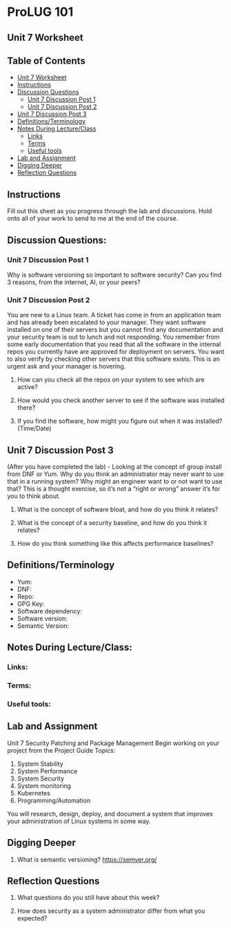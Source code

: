 # ProLUG 101
## Unit 7 Worksheet


## Table of Contents
* [Unit 7 Worksheet](#unit-7-worksheet) 
* [Instructions](#instructions) 
* [Discussion Questions](#discussion-questions) 
    * [Unit 7 Discussion Post 1](#unit-7-discussion-post-1) 
    * [Unit 7 Discussion Post 2](#unit-7-discussion-post-2) 
* [Unit 7 Discussion Post 3](#unit-7-discussion-post-3) 
* [Definitions/Terminology](#definitionsterminology) 
* [Notes During Lecture/Class](#notes-during-lectureclass) 
    * [Links](#links) 
    * [Terms](#terms) 
    * [Useful tools](#useful-tools) 
* [Lab and Assignment](#lab-and-assignment) 
* [Digging Deeper](#digging-deeper) 
* [Reflection Questions](#reflection-questions) 


## Instructions
Fill out this sheet as you progress through the lab and discussions. Hold onto all of your work to send to me at the end of the course.

## Discussion Questions:
### Unit 7 Discussion Post 1
Why is software versioning so important to software security? Can you find 3 reasons, from the internet, AI, or your peers? 


### Unit 7 Discussion Post 2
You are new to a Linux team. A ticket has come in from an application team and has already been escalated to your manager. They want software installed on one of their servers but you cannot find any documentation and your security team is out to lunch and not responding. You remember from some early documentation that you read that all the software in the internal repos you currently have are approved for deployment on servers. You want to also verify by checking other servers that this software exists. This is an urgent ask and your manager is hovering.

1.	How can you check all the repos on your system to see which are active?

2.	How would you check another server to see if the software was installed there?

3.	If you find the software, how might you figure out when it was installed? (Time/Date)


## Unit 7 Discussion Post 3
(After you have completed the lab) - Looking at the concept of group install from DNF or Yum. Why do you think an administrator may never want to use that in a running system? Why might an engineer want to or not want to use that? This is a thought exercise, so it’s not a “right or wrong” answer it’s for you to think about.

1.	What is the concept of software bloat, and how do you think it relates?

2.	What is the concept of a security baseline, and how do you think it relates?

3.	How do you think something like this affects performance baselines?

## Definitions/Terminology
- Yum:
- DNF:
- Repo:
- GPG Key:
- Software dependency:
- Software version:
- Semantic Version:


## Notes During Lecture/Class:

### Links:

### Terms:

### Useful tools:


## Lab and Assignment
Unit 7 Security Patching and Package Management
Begin working on your project from the Project Guide
		Topics:
1.	System Stability
2.	System Performance
3.	System Security
4.	System monitoring
5.	Kubernetes
6.	Programming/Automation

You will research, design, deploy, and document a system that improves your administration of Linux systems in some way.

## Digging Deeper
1.	What is semantic versioning? https://semver.org/

## Reflection Questions
1.	What questions do you still have about this week?

2.	How does security as a system administrator differ from what you expected?

